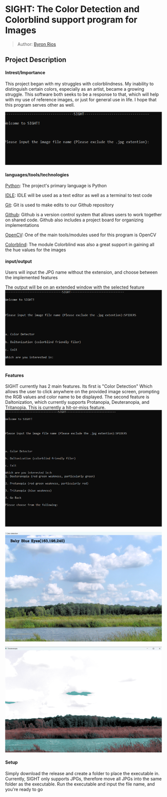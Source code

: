 # SIGHT: The Color Detection and Colorblind support program for Images
 > Author: [Byron Rios](https://github.com/br26244)

## Project Description

 #### Intrest/Importance

 This project began with my struggles with colorblindness. My inability to distinguish certain colors, especially as an artist, became a growing struggle. This software both seeks to be a response to that, which will help with my use of reference images, or just for general use in life. I hope that this program serves other as well.
 
![Main Menu](DesignDocs/Menu1.png)

 #### languages/tools/technologies

[Python](https://www.python.org/): The project's primary language is Python

[IDLE](https://www.python.org/): IDLE will be used as a text editor as well as a terminal to test code

[Git](https://git-scm.com/): Git is used to make edits to our Github repository

[Github](https://github.com/): Github is a version control system that allows users to work together on shared code. Github also includes a project board for organizing implementations

[OpenCV](https://opencv.org/): One of the main tools/modules used for this program is OpenCV

[Colorblind](https://gitlab.com/FloatFlow/colorblind): The module Colorblind was also a great support in gaining all the hue values for the images

 #### input/output
Users will input the JPG name without the extension, and choose between the implemented features

The output will be on an extended window with the selected feature
![Input Screen](DesignDocs/Menu2.png)

#### Features
SIGHT currently has 2 main features. Its first is "Color Detection" Which allows the user to click anywhere on the provided image screen, prompting the RGB values and color name to be displayed. The second feature is Daltonization, which currently supports Protanopia, Deuteranopia, and Tritanopia. This is currently a hit-or-miss feature.
![Selection Screen](DesignDocs/Menu3.png)

![Detect Screen](DesignDocs/Detect.png)

![Daltonization Screen](DesignDocs/Blind.png)

 #### Setup

 Simply download the release and create a folder to place the executable in. Currently, SIGHT only supports JPGs, therefore move all JPGs into the same folder as the executable. Run the executable and input the file name, and you're ready to go

 

 
